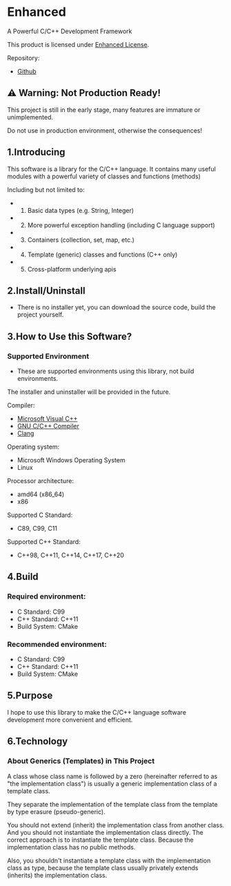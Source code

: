 # Enhanced
A Powerful C/C++ Development Framework

This product is licensed under [Enhanced License](licenses/COPYING).

Repository:
- [Github](http://github.com/LiuBaihao-Hello/Enhanced)

## ⚠ Warning: Not Production Ready!
This project is still in the early stage, many features are immature or unimplemented.

Do not use in production environment, otherwise the consequences!

## 1.Introducing
This software is a library for the C/C++ language.
It contains many useful modules with a powerful variety of classes and functions (methods)

Including but not limited to:
- 1. Basic data types (e.g. String, Integer)
- 2. More powerful exception handling (including C language support)
- 3. Containers (collection, set, map, etc.)
- 4. Template (generic) classes and functions (C++ only)
- 5. Cross-platform underlying apis

## 2.Install/Uninstall
* There is no installer yet, you can download the source code, build the project yourself.

## 3.How to Use this Software?

### Supported Environment

* These are supported environments using this library, not build environments.

The installer and uninstaller will be provided in the future.

Compiler:
- [Microsoft Visual C++](https://visualstudio.microsoft.com/vs/features/cplusplus/)
- [GNU C/C++ Compiler](http://gcc.gnu.org/)
- [Clang](https://clang.llvm.org/)

Operating system:
- Microsoft Windows Operating System
- Linux

Processor architecture:
- amd64 (x86_64)
- x86

Supported C Standard:
- C89, C99, C11

Supported C++ Standard:
- C++98, C++11, C++14, C++17, C++20

## 4.Build

### Required environment:
- C Standard: C99
- C++ Standard: C++11
- Build System: CMake

### Recommended environment:
- C Standard: C99
- C++ Standard: C++11
- Build System: CMake

## 5.Purpose

I hope to use this library to make the C/C++ language software development more convenient and efficient.

## 6.Technology

### About Generics (Templates) in This Project
A class whose class name is followed by a zero (hereinafter referred to as "the implementation class")
is usually a generic implementation class of a template class.

They separate the implementation of the template class
from the template by type erasure (pseudo-generic).

You should not extend (inherit) the implementation class from another class.
And you should not instantiate the implementation class directly.
The correct approach is to instantiate the template class.
Because the implementation class has no public methods.

Also, you shouldn't instantiate a template class with the implementation class as type,
because the template class usually privately extends (inherits) the implementation class.
